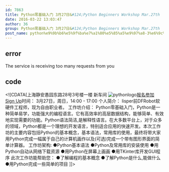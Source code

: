 ```yaml
---
id: 7863
title: Python零基础入门 3月27日&#124;Python Beginners Workshop Mar.27th
date: 2016-03-22 13:03:47
author: 36
group: Python零基础入门 3月27日&#124;Python Beginners Workshop Mar.27th
post_name: python%e9%9b%b6%e5%9f%ba%e7%a1%80%e5%85%a5%e9%97%a8-3%e6%9c%8827%e6%97%a5python-beginners-workshop-mar-27th
---
```


## error
The service is receiving too many requests from you

## code
 <!\[CDATA\[上海静安愚园东路28号3号楼一楼 新车间 ![pythonlogo](http://139.162.84.35/wp-content/uploads/2016/03/pythonlogo.jpg)[报名参加 Sign Up](http://www.huodongxing.com/event/7327105923700 "立即报名")时间： 3月27日，周日，14:00 - 17:00 个人简介： lisper前DFRobot软硬件工程师，现为自由职业者。 工作坊介绍： Python零基础入门，Python是一种简单易学，功能强大的编程语言。它有高效率的高层数据结构，能够简单、有效地实现需要的功能。Python语法简洁,是解释性语言。在大多数平台上，对于众多的领域，Python都是一个理想的开发语言，特别适合应用的快速开发。本次工作坊的主要内容包括Python的基本概念，基本语法，常用库的使用，最终将带大家用Python完成一幅属于自己的计算机画作以及(可选)完成一个带有图形界面的简单计算器。 工作坊架构: ●Python基本语法 ●Python及常用库的安装使用 ●用Python自动从网络下载资源 ●用Python在屏幕上画画 ●用TKinter库开发GUI程序 此次工作坊能帮助您： ●了解编程的基本概念 ●了解Python是什么,能做什么 ●用Python完成一些简单的项目 \]\]> 
